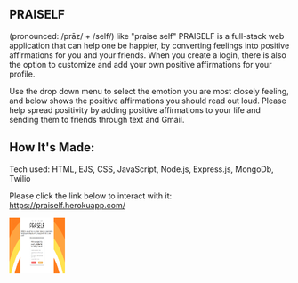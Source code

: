 ## PRAISELF
(pronounced: /prāz/ + /self/) like "praise self"
PRAISELF is a full-stack web application that can help one be happier, by converting feelings into positive affirmations for you and your friends. When you create a login, there is also the option to customize  and add your own positive affirmations for your profile.
 
Use the drop down menu to  select the emotion you are most closely feeling, and below shows the positive affirmations you should read out loud. Please help spread positivity by adding positive affirmations to your life and sending them to friends through text and Gmail. 

## How It's Made:
Tech used: HTML, EJS, CSS, JavaScript, Node.js, Express.js, MongoDb, Twilio


Please click the link below to interact with it:
https://praiself.herokuapp.com/

<img src="public/css/img/pself.PNG" alt="praiself" style="height: 100px; width:100px;"/>




